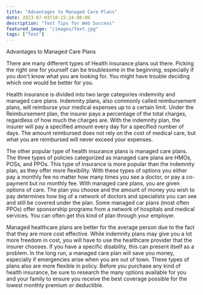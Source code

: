 ```yaml
---
title: "Advantages to Managed Care Plans"
date: 2023-07-03T18:15:24-08:00
description: "Text Tips for Web Success"
featured_image: "/images/Text.jpg"
tags: ["Text"]
---
```


Advantages to Managed Care Plans

There are many different types of Health insurance plans out there. Picking the right one for yourself can be troublesome in the beginning, especially if you don't know what you are looking for. You might have trouble deciding which one would be better for you.

Health insurance is divided into two large categories-indemnity and managed care plans. Indemnity plans, also commonly called reimbursement plans, will reimburse your medical expenses up to a certain limit. Under the Reimbursement plan, the insurer pays a percentage of the total charges, regardless of how much the charges are. With the indemnity plan, the insurer will pay a specified amount every day for a specified number of days. The amount reimbursed does not rely on the cost of medical care, but what you are reimbursed will never exceed your expenses.

The other popular type of health insurance plans is managed care plans. The three types of policies categorized as managed care plans are HMOs, POSs, and PPOs. This type of insurance is more popular than the indemnity plan, as they offer more flexibility. With these types of options you either pay a monthly fee no matter how many times you see a doctor, or pay a co-payment but no monthly fee. With managed care plans, you are given options of care. The plan you choose and the amount of money you wish to pay determines how big of a network of doctors and specialists you can see and still be covered under the plan. Some managed car plans (most often PPOs) offer sponsorship programs from a network of hospitals and medical services. You can often get this kind of plan through your employer.

Managed healthcare plans are better for the average person due to the fact that they are more cost effective. While indemnity plans may give you a lot more freedom in cost, you will have to use the healthcare provider that the insurer chooses. If you have a specific disability, this can present itself as a problem. In the long run, a managed care plan will save you money, especially if emergencies arise when you are out of town. These types of plans also are more flexible in policy. Before you purchase any kind of health insurance, be sure to research the many options available for you and your family to ensure you receive the best coverage possible for the lowest monthly premium or deductible. 


